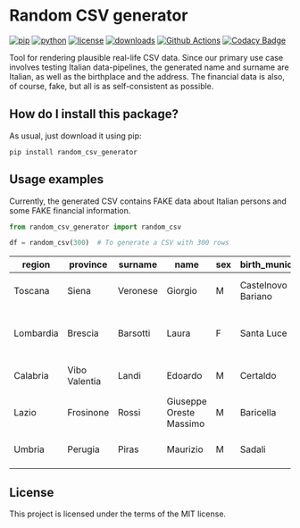# Random CSV generator

[![pip](https://badge.fury.io/py/random-csv-generator.svg)](https://badge.fury.io/py/random-csv-generator)
[![python](https://img.shields.io/pypi/pyversions/random-csv-generator)](https://pypi.org/project/random-csv-generator/)
[![license](https://img.shields.io/pypi/l/random-csv-generator)](https://pypi.org/project/random-csv-generator/)
[![downloads](https://pepy.tech/badge/random-csv-generator)](https://pepy.tech/badge/random-csv-generator)
[![Github Actions](https://github.com/LucaCappelletti94/random_csv_generator/actions/workflows/python.yml/badge.svg)](https://github.com/LucaCappelletti94/random_csv_generator/actions/)
[![Codacy Badge](https://app.codacy.com/project/badge/Grade/e6fe64db1c9042bbaa4c0a20bde585dc)](https://app.codacy.com/gh/LucaCappelletti94/random_csv_generator/dashboard?utm_source=gh&utm_medium=referral&utm_content=&utm_campaign=Badge_grade)

Tool for rendering plausible real-life CSV data. Since our primary use case involves
testing Italian data-pipelines, the generated name and surname are Italian, as well as
the birthplace and the address. The financial data is also, of course, fake, but all is
as self-consistent as possible.

## How do I install this package?

As usual, just download it using pip:

```shell
pip install random_csv_generator
```

## Usage examples

Currently, the generated CSV contains FAKE data about Italian
persons and some FAKE financial information.

```python
from random_csv_generator import random_csv

df = random_csv(300)  # To generate a CSV with 300 rows
```

| region    | province      | surname  | name                    | sex | birth_municipality | birth_province | birth_region   | birth_cap | birth_province_code | birthdate  | address                   | house_number | cap   | municipality         | province_code | codice_fiscale   | total_debit | paid_debit  |
| --------- | ------------- | -------- | ----------------------- | --- | ------------------ | -------------- | -------------- | --------- | ------------------- | ---------- | ------------------------- | ------------ | ----- | -------------------- | ------------- | ---------------- | ----------- | ----------- |
| Toscana   | Siena         | Veronese | Giorgio                 | M   | Castelnovo Bariano | Rovigo         | Veneto         | 45030     | RO                  | 2000-12-08 | Via Traversa Stazione     | 15           | 53034 | Colle Di Val D'elsa  | SI            | VRNGRG00T08C215S | 15.347,00 € | 1.763,00 €  |
| Lombardia | Brescia       | Barsotti | Laura                   | F   | Santa Luce         | Pisa           | Toscana        | 56040     | PI                  | 1981-04-16 | Via Martiri Della Libertà | 291          | 25030 | Roncadelle           | BS            | BRSLRA81D56I217W | 24.015,00 € | 12.250,00 € |
| Calabria  | Vibo Valentia | Landi    | Edoardo                 | M   | Certaldo           | Firenze        | Toscana        | 50052     | FI                  | 1999-07-31 | Corso Umberto I           | 250          | 89822 | Serra San Bruno      | VV            | LNDDRD99L31C540R | 73.788,00 € | 70.486,00 € |
| Lazio     | Frosinone     | Rossi    | Giuseppe Oreste Massimo | M   | Baricella          | Bologna        | Emilia Romagna | 40052     | BO                  | 1953-09-10 | Borgo San Nicola          | 114          | 3020  | Pastena              | FR            | RSSGPP53P10A665N | 17.640,00 € | 15.303,00 € |
| Umbria    | Perugia       | Piras    | Maurizio                | M   | Sadali             | Cagliari       | Sardegna       | 08030     | CA                  | 1957-06-14 | Piazza D. Alighieri       | 3            | 6061  | Castiglione Del Lago | PG            | PRSMRZ57H14H659Q | 11.106,00 € | 10.210,00 € |

## License
This project is licensed under the terms of the MIT license.
